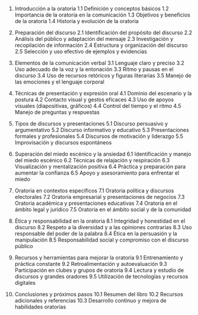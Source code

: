1. Introducción a la oratoria
   1.1 Definición y conceptos básicos
   1.2 Importancia de la oratoria en la comunicación
   1.3 Objetivos y beneficios de la oratoria
   1.4 Historia y evolución de la oratoria

2. Preparación del discurso
   2.1 Identificación del propósito del discurso
   2.2 Análisis del público y adaptación del mensaje
   2.3 Investigación y recopilación de información
   2.4 Estructura y organización del discurso
   2.5 Selección y uso efectivo de ejemplos y evidencias

3. Elementos de la comunicación verbal
   3.1 Lenguaje claro y preciso
   3.2 Uso adecuado de la voz y la entonación
   3.3 Ritmo y pausas en el discurso
   3.4 Uso de recursos retóricos y figuras literarias
   3.5 Manejo de las emociones y el lenguaje corporal

4. Técnicas de presentación y expresión oral
   4.1 Dominio del escenario y la postura
   4.2 Contacto visual y gestos eficaces
   4.3 Uso de apoyos visuales (diapositivas, gráficos)
   4.4 Control del tiempo y el ritmo
   4.5 Manejo de preguntas y respuestas

5. Tipos de discursos y presentaciones
   5.1 Discurso persuasivo y argumentativo
   5.2 Discurso informativo y educativo
   5.3 Presentaciones formales y profesionales
   5.4 Discursos de motivación y liderazgo
   5.5 Improvisación y discursos espontáneos

6. Superación del miedo escénico y la ansiedad
   6.1 Identificación y manejo del miedo escénico
   6.2 Técnicas de relajación y respiración
   6.3 Visualización y mentalización positiva
   6.4 Práctica y preparación para aumentar la confianza
   6.5 Apoyo y asesoramiento para enfrentar el miedo

7. Oratoria en contextos específicos
   7.1 Oratoria política y discursos electorales
   7.2 Oratoria empresarial y presentaciones de negocios
   7.3 Oratoria académica y presentaciones educativas
   7.4 Oratoria en el ámbito legal y jurídico
   7.5 Oratoria en el ámbito social y de la comunidad

8. Ética y responsabilidad en la oratoria
   8.1 Integridad y honestidad en el discurso
   8.2 Respeto a la diversidad y a las opiniones contrarias
   8.3 Uso responsable del poder de la palabra
   8.4 Ética en la persuasión y la manipulación
   8.5 Responsabilidad social y compromiso con el discurso público

9. Recursos y herramientas para mejorar la oratoria
   9.1 Entrenamiento y práctica constante
   9.2 Retroalimentación y autoevaluación
   9.3 Participación en clubes y grupos de oratoria
   9.4 Lectura y estudio de discursos y grandes oradores
   9.5 Utilización de tecnologías y recursos digitales

10. Conclusiones y próximos pasos
     10.1 Resumen del libro
     10.2 Recursos adicionales y referencias
     10.3 Desarrollo continuo y mejora de habilidades oratorias
